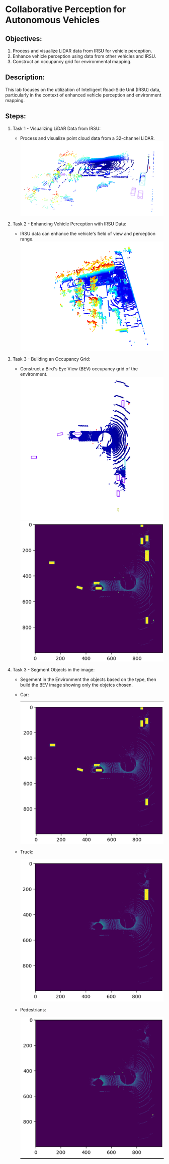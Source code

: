 
# Collaborative Perception for Autonomous Vehicles

## Objectives:
1. Process and visualize LiDAR data from IRSU for vehicle perception.
2. Enhance vehicle perception using data from other vehicles and IRSU.
3. Construct an occupancy grid for environmental mapping.

## Description:
This lab focuses on the utilization of Intelligent Road-Side Unit (IRSU) data, particularly in the context of enhanced vehicle perception and environment mapping.

## Steps:
1. Task 1 - Visualizing LiDAR Data from IRSU:
   - Process and visualize point cloud data from a 32-channel LiDAR.
     ![Single actor](https://github.com/RaffaelePumpo/Cooperative_perception/blob/main/lab1/Single_vehicle.png)

2. Task 2 - Enhancing Vehicle Perception with IRSU Data:
   - IRSU data can enhance the vehicle's field of view and perception range.
   ![Multiple actor](https://github.com/RaffaelePumpo/Cooperative_perception/blob/main/lab1/Multiple.png)

3. Task 3 - Building an Occupancy Grid:
   - Construct a Bird's Eye View (BEV) occupancy grid of the environment.
     ![Top view environment](https://github.com/RaffaelePumpo/Cooperative_perception/blob/main/lab1/BEV_env.png)
     ![BEV](https://github.com/RaffaelePumpo/Cooperative_perception/blob/main/lab1/BEV.png)

3. Task 3 - Segment Objects in the image: 
   - Segement in the Environment the objects based on the type, then build the BEV image showing only the objetcs chosen.
   - Car:
     
     ![Cars](https://github.com/RaffaelePumpo/Cooperative_perception/blob/main/lab1/Car.png)
     
   - Truck:

     ![Truck](https://github.com/RaffaelePumpo/Cooperative_perception/blob/main/lab1/Truck.png)
   
   - Pedestrians:

     ![Pedestrians](https://github.com/RaffaelePumpo/Cooperative_perception/blob/main/lab1/Pedestrians.png)
